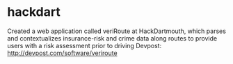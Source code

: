 # hackdart

Created a web application called veriRoute at HackDartmouth, which parses and contextualizes insurance-risk and crime data 
along routes to provide users with a risk assessment prior to driving 
Devpost: <http://devpost.com/software/veriroute>
